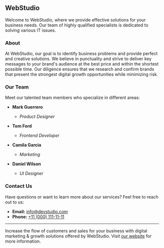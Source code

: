## WebStudio

Welcome to WebStudio, where we provide effective solutions for your business needs. Our team of highly qualified specialists is dedicated to solving various IT issues.

### About

At WebStudio, our goal is to identify business problems and provide perfect and creative solutions. We believe in punctuality and strive to deliver key messages to your brand's audience at the best price and within the shortest possible time. Our diligence ensures that we research and confirm brands that present the strongest digital growth opportunities while minimizing risk.

### Our Team

Meet our talented team members who specialize in different areas:

- **Mark Guerrero**
  - *Product Designer*

- **Tom Ford**
  - *Frontend Developer*

- **Camila Garcia**
  - *Marketing*

- **Daniel Wilson**
  - *UI Designer*

### Contact Us

Have questions or want to learn more about our services? Feel free to reach out to us:

- **Email:** [info@devstudio.com](mailto:info@devstudio.com)
- **Phone:** [+11 (000) 111-11-11](tel:+110001111111)

---

Increase the flow of customers and sales for your business with digital marketing & growth solutions offered by WebStudio. Visit [our website](https://maes-tr0.github.io/goit-markup-hw-01/) for more information.